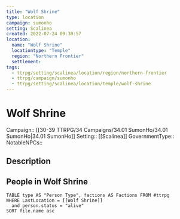 ```yaml
---
title: "Wolf Shrine"
type: location
campaign: sumonho
setting: Scalinea
created: 2022-07-24 09:30:57
location:
  name: "Wolf Shrine"
  locationtype: "Temple"
  region: "Northern Frontier"
  settlement: 
tags:
  - ttrpg/setting/scalinea/location/region/northern-frontier
  - ttrpg/campaign/sumonho
  - ttrpg/setting/scalinea/location/temple/wolf-shrine
---
```

# Wolf Shrine

Campaign:: [[30-39 TTRPG/34 Campaigns/34.01 SumonHo/34.01 SumonHo|34.01 SumonHo]]
Setting:: [[Scalinea]]
GovernmentType::
NotableNPCs::

## Description



## People in Wolf Shrine

```dataview
TABLE type AS "Person Type", factions AS Factions FROM #ttrpg 
WHERE LastLocation = [[Wolf Shrine]]
  and person.status = "alive"
SORT file.name asc
```



